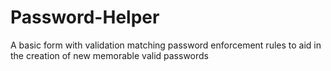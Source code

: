 # Password-Helper
A basic form with validation matching password enforcement rules to aid in the creation of new memorable valid passwords
